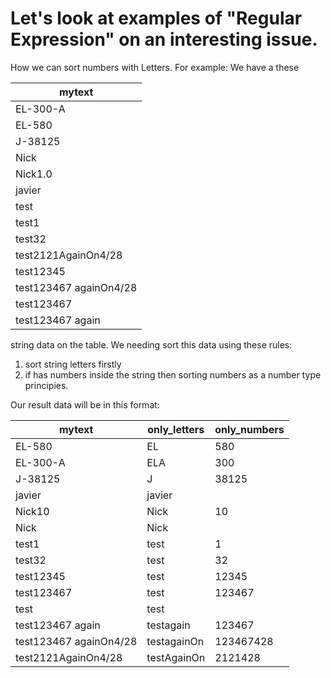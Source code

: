 # Let's look at examples of "Regular Expression" on an interesting issue.

How we can sort numbers with Letters. 
For example:
We have a these 


| mytext                 |
| ---------------------- |
| EL-300-A               |
| EL-580                 |
| J-38125                |
| Nick                   |
| Nick1.0                |
| javier                 |
| test                   |
| test1                  |
| test32                 |
| test2121AgainOn4/28    |
| test12345              |
| test123467 againOn4/28 |
| test123467             |
| test123467 again       |


string data on the table. We needing sort this data using these rules: 
1) sort string letters firstly
2) if has numbers inside the string then sorting numbers as a number type principies.

Our result data will be in this format:


| mytext                 | only_letters | only_numbers |
| ---------------------- | ------------ | ------------ |
| EL-580                 | EL           | 580          |
| EL-300-A               | ELA          | 300          |
| J-38125                | J            | 38125        |
| javier                 | javier	    |              |
| Nick10                 | Nick         | 10           |
| Nick                   | Nick	        |              |
| test1                  | test         | 1            |
| test32                 | test         | 32           |
| test12345              | test         | 12345        |
| test123467             | test         | 123467       |
| test                   | test	        |              |
| test123467 again       | testagain    | 123467       |
| test123467 againOn4/28 | testagainOn  | 123467428    |
| test2121AgainOn4/28    | testAgainOn  | 2121428      |




